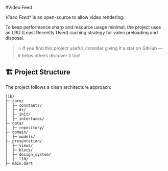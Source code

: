 #Video Feed

*Video Feed** is an open-source to allow video rendering.


To keep performance sharp and resource usage minimal, the project uses an LRU (Least Recently Used) caching strategy for video preloading and disposal.

> ⭐️ If you find this project useful, consider giving it a star on GitHub — it helps others discover it too!

## 🏗 Project Structure

The project follows a clean architecture approach:

```
lib/
├─ core/
│  ├─ constants/
│  ├─ di/
│  ├─ init/
│  ├─ interfaces/
├─ data/
│  ├─ repository/
├─ domain/
│  ├─ models/
├─ presentation/
│  ├─ views/
│  ├─ blocs/
│  ├─ design_system/
│  ├─ l10/
├─ main.dart
```

